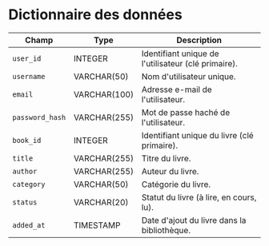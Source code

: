 # Dictionnaire des données

| Champ              | Type         | Description                                            |
|--------------------|--------------|--------------------------------------------------------|
| `user_id`          | INTEGER      | Identifiant unique de l'utilisateur (clé primaire).   |
| `username`         | VARCHAR(50)  | Nom d'utilisateur unique.                              |
| `email`            | VARCHAR(100) | Adresse e-mail de l'utilisateur.                       |
| `password_hash`    | VARCHAR(255) | Mot de passe haché de l'utilisateur.                  |
| `book_id`          | INTEGER      | Identifiant unique du livre (clé primaire).           |
| `title`            | VARCHAR(255) | Titre du livre.                                       |
| `author`           | VARCHAR(255) | Auteur du livre.                                      |
| `category`         | VARCHAR(50)  | Catégorie du livre.                                   |
| `status`           | VARCHAR(20)  | Statut du livre (à lire, en cours, lu).              |
| `added_at`         | TIMESTAMP    | Date d'ajout du livre dans la bibliothèque.          |